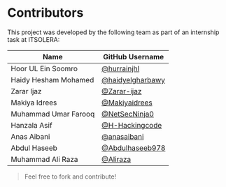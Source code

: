 
# Contributors

This project was developed by the following team as part of an internship task at ITSOLERA:

| Name              | GitHub Username     |                       
|-------------------|----------------------|
| Hoor UL Ein Soomro      | [@hurrainjhl](https://github.com/hurrainjhl) | 
| Haidy Hesham Mohamed    | [@haidyelgharbawy](https://github.com/haidyelgharbawy)   |
| Zarar Ijaz     | [@Zarar-ijaz](https://github.com/Zarar-ijaz)   | 
|Makiya Idrees       | [@Makiyaidrees](https://github.com/Makiyaidrees) |
| Muhammad Umar Farooq |  [@NetSecNinja0](https://github.com/NetSecNinja0) |
| Hanzala  Asif |  [@H-Hackingcode](https://github.com/H-Hackingcode) |
| Anas Aibani|  [@anasaibani](https://github.com/anasaibani) |
|Abdul Haseeb |  [@Abdulhaseeb978](https://github.com/Abdulhaseeb978) |
|Muhammad Ali Raza |  [@Aliraza](https://github.com/mohammad-AliRaza) |






>  Feel free to fork and contribute!
